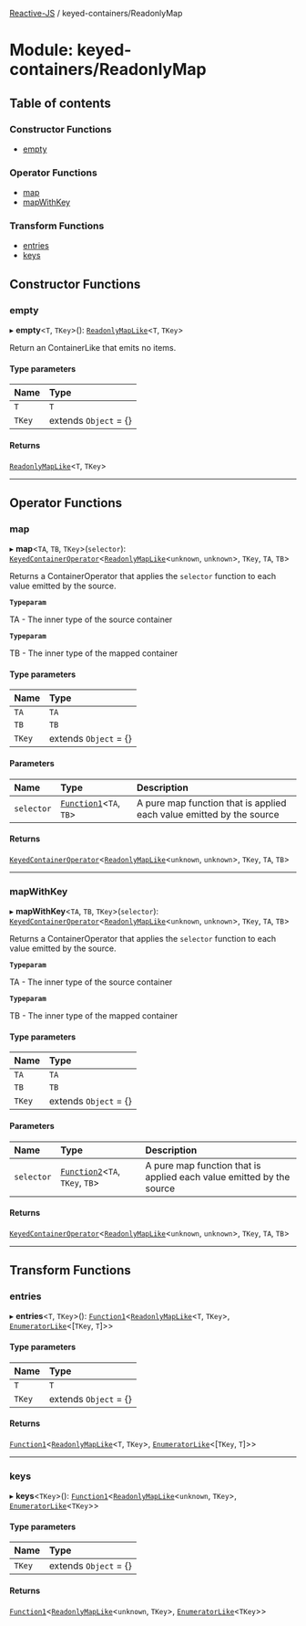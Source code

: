 [Reactive-JS](../README.md) / keyed-containers/ReadonlyMap

# Module: keyed-containers/ReadonlyMap

## Table of contents

### Constructor Functions

- [empty](keyed_containers_ReadonlyMap.md#empty)

### Operator Functions

- [map](keyed_containers_ReadonlyMap.md#map)
- [mapWithKey](keyed_containers_ReadonlyMap.md#mapwithkey)

### Transform Functions

- [entries](keyed_containers_ReadonlyMap.md#entries)
- [keys](keyed_containers_ReadonlyMap.md#keys)

## Constructor Functions

### empty

▸ **empty**<`T`, `TKey`\>(): [`ReadonlyMapLike`](../interfaces/keyed_containers.ReadonlyMapLike.md)<`T`, `TKey`\>

Return an ContainerLike that emits no items.

#### Type parameters

| Name | Type |
| :------ | :------ |
| `T` | `T` |
| `TKey` | extends `Object` = {} |

#### Returns

[`ReadonlyMapLike`](../interfaces/keyed_containers.ReadonlyMapLike.md)<`T`, `TKey`\>

___

## Operator Functions

### map

▸ **map**<`TA`, `TB`, `TKey`\>(`selector`): [`KeyedContainerOperator`](keyed_containers.md#keyedcontaineroperator)<[`ReadonlyMapLike`](../interfaces/keyed_containers.ReadonlyMapLike.md)<`unknown`, `unknown`\>, `TKey`, `TA`, `TB`\>

Returns a ContainerOperator that applies the `selector` function to each
value emitted by the source.

**`Typeparam`**

TA - The inner type of the source container

**`Typeparam`**

TB - The inner type of the mapped container

#### Type parameters

| Name | Type |
| :------ | :------ |
| `TA` | `TA` |
| `TB` | `TB` |
| `TKey` | extends `Object` = {} |

#### Parameters

| Name | Type | Description |
| :------ | :------ | :------ |
| `selector` | [`Function1`](functions.md#function1)<`TA`, `TB`\> | A pure map function that is applied each value emitted by the source |

#### Returns

[`KeyedContainerOperator`](keyed_containers.md#keyedcontaineroperator)<[`ReadonlyMapLike`](../interfaces/keyed_containers.ReadonlyMapLike.md)<`unknown`, `unknown`\>, `TKey`, `TA`, `TB`\>

___

### mapWithKey

▸ **mapWithKey**<`TA`, `TB`, `TKey`\>(`selector`): [`KeyedContainerOperator`](keyed_containers.md#keyedcontaineroperator)<[`ReadonlyMapLike`](../interfaces/keyed_containers.ReadonlyMapLike.md)<`unknown`, `unknown`\>, `TKey`, `TA`, `TB`\>

Returns a ContainerOperator that applies the `selector` function to each
value emitted by the source.

**`Typeparam`**

TA - The inner type of the source container

**`Typeparam`**

TB - The inner type of the mapped container

#### Type parameters

| Name | Type |
| :------ | :------ |
| `TA` | `TA` |
| `TB` | `TB` |
| `TKey` | extends `Object` = {} |

#### Parameters

| Name | Type | Description |
| :------ | :------ | :------ |
| `selector` | [`Function2`](functions.md#function2)<`TA`, `TKey`, `TB`\> | A pure map function that is applied each value emitted by the source |

#### Returns

[`KeyedContainerOperator`](keyed_containers.md#keyedcontaineroperator)<[`ReadonlyMapLike`](../interfaces/keyed_containers.ReadonlyMapLike.md)<`unknown`, `unknown`\>, `TKey`, `TA`, `TB`\>

___

## Transform Functions

### entries

▸ **entries**<`T`, `TKey`\>(): [`Function1`](functions.md#function1)<[`ReadonlyMapLike`](../interfaces/keyed_containers.ReadonlyMapLike.md)<`T`, `TKey`\>, [`EnumeratorLike`](../interfaces/containers.EnumeratorLike.md)<[`TKey`, `T`]\>\>

#### Type parameters

| Name | Type |
| :------ | :------ |
| `T` | `T` |
| `TKey` | extends `Object` = {} |

#### Returns

[`Function1`](functions.md#function1)<[`ReadonlyMapLike`](../interfaces/keyed_containers.ReadonlyMapLike.md)<`T`, `TKey`\>, [`EnumeratorLike`](../interfaces/containers.EnumeratorLike.md)<[`TKey`, `T`]\>\>

___

### keys

▸ **keys**<`TKey`\>(): [`Function1`](functions.md#function1)<[`ReadonlyMapLike`](../interfaces/keyed_containers.ReadonlyMapLike.md)<`unknown`, `TKey`\>, [`EnumeratorLike`](../interfaces/containers.EnumeratorLike.md)<`TKey`\>\>

#### Type parameters

| Name | Type |
| :------ | :------ |
| `TKey` | extends `Object` = {} |

#### Returns

[`Function1`](functions.md#function1)<[`ReadonlyMapLike`](../interfaces/keyed_containers.ReadonlyMapLike.md)<`unknown`, `TKey`\>, [`EnumeratorLike`](../interfaces/containers.EnumeratorLike.md)<`TKey`\>\>
